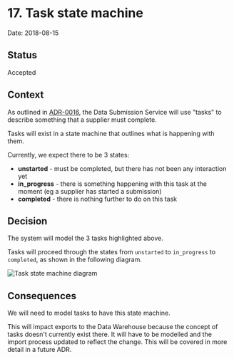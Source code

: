 # 17. Task state machine

Date: 2018-08-15

## Status

Accepted

## Context

As outlined in [ADR-0016][adr-0016], the Data Submission Service will use
"tasks" to describe something that a supplier must complete.

Tasks will exist in a state machine that outlines what is happening with them.

Currently, we expect there to be 3 states:

* **unstarted** - must be completed, but there has not been any interaction yet
* **in_progress** - there is something happening with this task at the moment
(eg a supplier has started a submission)
* **completed** - there is nothing further to do on this task

## Decision

The system will model the 3 tasks highlighted above.

Tasks will proceed through the states from `unstarted` to `in_progress` to
`completed`, as shown in the following diagram.

![Task state machine diagram](/doc/diagrams/0017-task-states.jpg)

## Consequences

We will need to model tasks to have this state machine.

This will impact exports to the Data Warehouse because the concept of tasks
doesn't currently exist there. It will have to be modelled and the import
process updated to reflect the change. This will be covered in more detail in a
future ADR.

[adr-0016]: 0016-data-structure-tasks-submissions-entries-and-files.md
